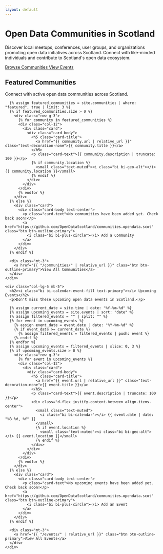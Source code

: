 ```yaml
---
layout: default
---
```


<div class="hero-section rounded">
  <div class="container">
    <div class="row align-items-center">
      <div class="col-lg-8">
        <h1>Open Data Communities in Scotland</h1>
        <p class="lead">Discover local meetups, conferences, user groups, and organizations promoting open data initiatives across Scotland. Connect with like-minded individuals and contribute to Scotland's open data ecosystem.</p>
        <div class="mt-4">
          <a href="{{ "/communities/" | relative_url }}" class="btn btn-light btn-lg me-3">
            <i class="bi bi-people"></i> Browse Communities
          </a>
          <a href="{{ "/events/" | relative_url }}" class="btn btn-light btn-lg">
            <i class="bi bi-calendar-event"></i> View Events
          </a>
        </div>
      </div>
      <div class="col-lg-4 text-center">
        <i class="bi bi-database-fill" style="font-size: 8rem; opacity: 0.7;"></i>
      </div>
    </div>
  </div>
</div>

<div class="container py-5">
  <div class="row">
    <div class="col-lg-6 mb-5">
      <h2><i class="bi bi-people-fill text-primary"></i> Featured Communities</h2>
      <p>Connect with active open data communities across Scotland.</p>
      
      {% assign featured_communities = site.communities | where: "featured", true | limit: 3 %}
      {% if featured_communities.size > 0 %}
        <div class="row g-3">
          {% for community in featured_communities %}
          <div class="col-12">
            <div class="card">
              <div class="card-body">
                <h5 class="card-title">
                  <a href="{{ community.url | relative_url }}" class="text-decoration-none">{{ community.title }}</a>
                </h5>
                <p class="card-text">{{ community.description | truncate: 100 }}</p>
                {% if community.location %}
                  <small class="text-muted"><i class="bi bi-geo-alt"></i> {{ community.location }}</small>
                {% endif %}
              </div>
            </div>
          </div>
          {% endfor %}
        </div>
      {% else %}
        <div class="card">
          <div class="card-body text-center">
            <p class="card-text">No communities have been added yet. Check back soon!</p>
            <a href="https://github.com/OpenDataScotland/communities.opendata.scot" class="btn btn-outline-primary">
              <i class="bi bi-plus-circle"></i> Add a Community
            </a>
          </div>
        </div>
      {% endif %}
      
      <div class="mt-3">
        <a href="{{ "/communities/" | relative_url }}" class="btn btn-outline-primary">View All Communities</a>
      </div>
    </div>
    
    <div class="col-lg-6 mb-5">
      <h2><i class="bi bi-calendar-event-fill text-primary"></i> Upcoming Events</h2>
      <p>Don't miss these upcoming open data events in Scotland.</p>
      
      {% assign current_date = site.time | date: "%Y-%m-%d" %}
      {% assign upcoming_events = site.events | sort: "date" %}
      {% assign filtered_events = "" | split: "" %}
      {% for event in upcoming_events %}
        {% assign event_date = event.date | date: "%Y-%m-%d" %}
        {% if event_date >= current_date %}
          {% assign filtered_events = filtered_events | push: event %}
        {% endif %}
      {% endfor %}
      {% assign upcoming_events = filtered_events | slice: 0, 3 %}
      {% if upcoming_events.size > 0 %}
        <div class="row g-3">
          {% for event in upcoming_events %}
          <div class="col-12">
            <div class="card">
              <div class="card-body">
                <h5 class="card-title">
                  <a href="{{ event.url | relative_url }}" class="text-decoration-none">{{ event.title }}</a>
                </h5>
                <p class="card-text">{{ event.description | truncate: 100 }}</p>
                <div class="d-flex justify-content-between align-items-center">
                  <small class="text-muted">
                    <i class="bi bi-calendar"></i> {{ event.date | date: "%B %d, %Y" }}
                  </small>
                  {% if event.location %}
                    <small class="text-muted"><i class="bi bi-geo-alt"></i> {{ event.location }}</small>
                  {% endif %}
                </div>
              </div>
            </div>
          </div>
          {% endfor %}
        </div>
      {% else %}
        <div class="card">
          <div class="card-body text-center">
            <p class="card-text">No upcoming events have been added yet. Check back soon!</p>
            <a href="https://github.com/OpenDataScotland/communities.opendata.scot" class="btn btn-outline-primary">
              <i class="bi bi-plus-circle"></i> Add an Event
            </a>
          </div>
        </div>
      {% endif %}
      
      <div class="mt-3">
        <a href="{{ "/events/" | relative_url }}" class="btn btn-outline-primary">View All Events</a>
      </div>
    </div>
  </div>
  
  <!-- <div class="row">
    <div class="col-12">
      <div class="text-center py-5">
        <h2>Get Involved</h2>
        <p class="lead">Help us build Scotland's open data community directory</p>
        <div class="row justify-content-center">
          <div class="col-md-4 mb-3">
            <div class="card h-100">
              <div class="card-body text-center">
                <i class="bi bi-plus-circle text-primary" style="font-size: 3rem;"></i>
                <h5 class="card-title mt-3">Add Your Community</h5>
                <p class="card-text">Register your open data community or user group to connect with others.</p>
              </div>
            </div>
          </div>
          <div class="col-md-4 mb-3">
            <div class="card h-100">
              <div class="card-body text-center">
                <i class="bi bi-calendar-plus text-primary" style="font-size: 3rem;"></i>
                <h5 class="card-title mt-3">Submit Events</h5>
                <p class="card-text">Share your open data events, meetups, and conferences with the community.</p>
              </div>
            </div>
          </div>
          <div class="col-md-4 mb-3">
            <div class="card h-100">
              <div class="card-body text-center">
                <i class="bi bi-github text-primary" style="font-size: 3rem;"></i>
                <h5 class="card-title mt-3">Contribute</h5>
                <p class="card-text">Help improve this directory by contributing to the project on GitHub.</p>
              </div>
            </div>
          </div>
        </div>
        <div class="mt-4">
          <a href="https://github.com/OpenDataScotland/communities.opendata.scot" class="btn btn-outline-primary btn-lg">
            <i class="bi bi-github"></i> View on GitHub
          </a>
        </div>
      </div>
    </div>
  </div> -->
</div>
